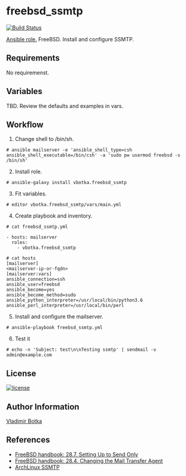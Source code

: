 freebsd_ssmtp
=============

[![Build Status](https://travis-ci.org/vbotka/ansible-freebsd-ssmtp.svg?branch=master)](https://travis-ci.org/vbotka/ansible-freebsd-ssmtp)

[Ansible role.](https://galaxy.ansible.com/vbotka/freebsd_ssmtp/) FreeBSD. Install and configure SSMTP.


Requirements
------------

No requiremenst.


Variables
---------

TBD. Review the defaults and examples in vars.


Workflow
--------

1) Change shell to /bin/sh.

```
# ansible mailserver -e 'ansible_shell_type=csh ansible_shell_executable=/bin/csh' -a 'sudo pw usermod freebsd -s /bin/sh'
```

2) Install role.

```
# ansible-galaxy install vbotka.freebsd_ssmtp
```

3) Fit variables.

```
# editor vbotka.freebsd_ssmtp/vars/main.yml
```

4) Create playbook and inventory.

```
# cat freebsd_ssmtp.yml

- hosts: mailserver
  roles:
    - vbotka.freebsd_ssmtp
```

```
# cat hosts
[mailserver]
<mailserver-ip-or-fqdn>
[mailserver:vars]
ansible_connection=ssh
ansible_user=freebsd
ansible_become=yes
ansible_become_method=sudo
ansible_python_interpreter=/usr/local/bin/python3.6
ansible_perl_interpreter=/usr/local/bin/perl
```

5) Install and configure the mailserver.

```
# ansible-playbook freebsd_ssmtp.yml
```

6) Test it

```
# echo -n 'Subject: test\n\nTesting ssmtp' | sendmail -v admin@example.com
```

License
-------

[![license](https://img.shields.io/badge/license-BSD-red.svg)](https://www.freebsd.org/doc/en/articles/bsdl-gpl/article.html)


Author Information
------------------

[Vladimir Botka](https://botka.link)

References
----------

- [FreeBSD handbook: 28.7. Setting Up to Send Only](https://www.freebsd.org/doc/handbook/outgoing-only.html)
- [FreeBSD handbook: 28.4. Changing the Mail Transfer Agent](https://www.freebsd.org/doc/handbook/mail-changingmta.html)
- [ArchLinux SSMTP](https://wiki.archlinux.org/index.php/SSMTP)
